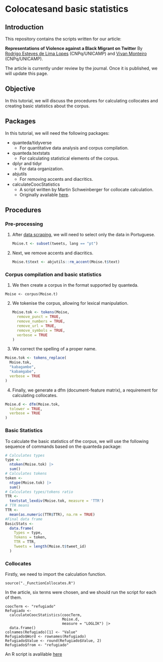 # Colocatesand basic statistics

## Introduction

This repository contains the scripts written for our article:

**Representations of Violence against a Black Migrant on Twitter** By [Rodrigo Esteves de Lima Lopes](mailto:rll307@unicamp.br) (CNPq/UNICAMP) and [Vivan Monteiro](mailto:viviangomesms@gmail.com) (CNPq/UNICAMP).

The article is currently under review by the journal. Once it is published, we will update this page.

## Objective

In this tutorial, we will discuss the procedures for calculating collocates and creating basic statistics about the corpus.

## Packages

In this tutorial, we will need the following packages:

-   quanteda/tidyverse
    -   For quantitative data analysis and corpus compilation.
-   quanteda.textstats
    -   For calculating statistical elements of the corpus.
-   dplyr and tidyr
    -   For data organization.
-   abjutils
    -   For removing accents and diacritics.
-   calculateCoocStatistics
    -   A script written by Martin Schweinberger for collocate calculation.
    -   Originally available [here](https://ladal.edu.au/coll.html#2_Finding_Collocations).

## Procedures

### Pre-processing

1)  After [data scraping](01_DataScraping.md), we will need to select only the data in Portuguese.

    ``` r
    Moise.t <- subset(tweets, lang == "pt")
    ```

2)  Next, we remove accents and diacritics.

    ``` r
    Moise.t$text <- abjutils::rm_accent(Moise.t$text)
    ```

### Corpus compilation and basic statistics

1)  We then create a corpus in the format supported by quanteda.

```         
Moise <- corpus(Moise.t)
```

2)  We tokenise the corpus, allowing for lexical manipulation.

    ``` r
    Moise.tok <- tokens(Moise,
      remove_punct = TRUE,
      remove_numbers = TRUE,
      remove_url = TRUE,
      remove_symbols = TRUE,
      verbose = TRUE
    )
    ```

3)  We correct the spelling of a proper name.

``` r
Moise.tok <- tokens_replace(
  Moise.tok,
  "kabagambe",
  "kabamgabe",
  verbose = TRUE
)
```

4)  Finally, we generate a dfm (document-feature matrix), a requirement for calculating collocates.

``` r
Moise.d <- dfm(Moise.tok,
  tolower = TRUE,
  verbose = TRUE
)
```

### Basic Statistics

To calculate the basic statistics of the corpus, we will use the following sequence of commands based on the quanteda package:

``` r
# Calculates types
type <- 
  ntoken(Moise.tok) |> 
  sum() 
# Calculates tokens
token <- 
  ntype(Moise.tok) |> 
  sum() 
# Calculates types/tokens ratio
TTR <-
  textstat_lexdiv(Moise.tok, measure = 'TTR') 
# TTR means
TTR <- 
  mean(as.numeric(TTR$TTR), na.rm = TRUE) 
#Final data frame
BasicStats <-
  data.frame(
    Types = type,
    Tokens = token,
    TTR = TTR,
    Tweets = length(Moise.t$tweet_id)
  ) 
```

### Collocates

Firstly, we need to import the calculation function.

```
source("._FunctionCollocates.R")
```

In the article, six terms were chosen, and we should run the script for each of them.

```
coocTerm <- "refugiado"
Refugiado <-
  calculateCoocStatistics(coocTerm,
                          Moise.d,
                          measure = "LOGLIK") |> 
  data.frame()
colnames(Refugiado)[1] <- "Value"
Refugiado$Word <- rownames(Refugiado)
Refugiado$Value <- round(Refugiado$Value, 2)
Refugiado$from <- "refugiado"
```
An R script is avalilable [here](02_collocates.R)
